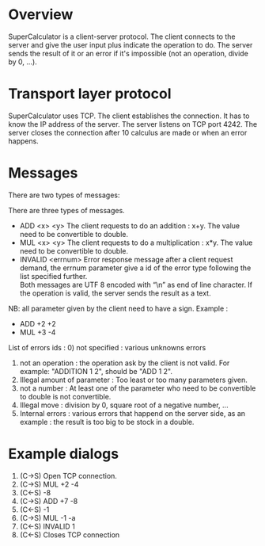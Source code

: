 # Overview
SuperCalculator is a client-server protocol. The client connects to the server and give the user input plus indicate the operation to do. The server sends the result of it or an error if it's impossible (not an operation, divide by 0, ...).
# Transport layer protocol
SuperCalculator uses TCP. The client establishes the connection. It has to know the IP address
of the server. The server listens on TCP port 4242.
The server closes the connection after 10 calculus are made or when an error happens.
# Messages
There are two types of messages:

There are three types of messages.

- ADD \<x\> \<y\> The client requests to do an addition : x+y. The value need to be convertible to double.
- MUL \<x\> \<y\> The client requests to do a multiplication : x*y. The value need to be convertible to double.
- INVALID \<errnum\> Error response message after a client request demand, the errnum parameter give a id of the error type following the list specified further.  
  Both messages are UTF 8 encoded with “\n” as end of line character.
  If the operation is valid, the server sends the result as a text.

NB: all parameter given by the client need to have a sign.
Example :
- ADD +2 +2
- MUL +3 -4

List of errors ids :
0) not specified : various unknowns errors
1) not an operation : the operation ask by the client is not valid. For example: "ADDITION 1 2", should be "ADD 1 2".
2) Illegal amount of parameter : Too least or too many parameters given.
3) not a number : At least one of the parameter who need to be convertible to double is not convertible.
4) Illegal move : division by 0, square root of a negative number, ...
5) Internal errors : various errors that happend on the server side, as an example : the result is too big to be stock in a double.

# Example dialogs

1) \(C-\>S\) Open TCP connection.
2) \(C-\>S\) MUL +2 -4
3) \(C\<-S\) -8
4) \(C-\>S\) ADD +7 -8
5) \(C\<-S\) -1
6) \(C-\>S\) MUL -1 -a
7) \(C\<-S\) INVALID 1
8) \(C\<-S\) Closes TCP connection